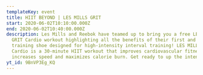 ```yaml
---
templateKey: event
title: HIIT BEYOND | LES MILLS GRIT
start: 2020-06-02T10:10:00.000Z
end: 2020-06-02T10:40:00.000Z
description: Les Mills and Reebok have teamed up to bring you a free LES MILLS
  GRIT Cardio workout highlighting all the benefits of their first and only
  training shoe designed for high-intensity interval training! LES MILLS GRIT
  Cardio is a 30-minute HIIT workout that improves cardiovascular fitness,
  increases speed and maximizes calorie burn. Get ready to up the intensity.
yt_id: 9BnVP3Eg_KQ
---
```

